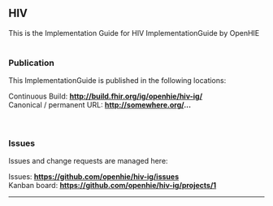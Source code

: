 HIV
---
This is the Implementation Guide for HIV ImplementationGuide by OpenHIE
<br> </br>
###
### Publication
This ImplementationGuide is published in the following locations:

Continuous Build: __http://build.fhir.org/ig/openhie/hiv-ig/__  
Canonical / permanent URL: __http://somewhere.org/...__  
<br> </br>

### Issues
Issues and change requests are managed here:  

Issues:  __https://github.com/openhie/hiv-ig/issues__  
Kanban board:  __https://github.com/openhie/hiv-ig/projects/1__  

---
